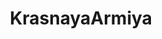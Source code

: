 ---
title: KrasnayaArmiya
crosslinks:
- RedCorner
- TheFarLeftSide
- place
- PrequelMemes
- PurplePixels
---